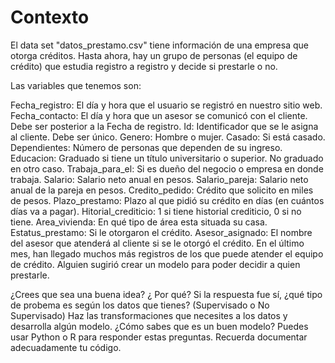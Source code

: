 # Contexto

El data set "datos_prestamo.csv" tiene información de una empresa que otorga créditos. Hasta ahora, hay un grupo de personas (el equipo de crédito) que estudia registro a registro y decide si prestarle o no.

Las variables que tenemos son:

Fecha_registro: El día y hora que el usuario se registró en nuestro sitio web.
Fecha_contacto: El día y hora que un asesor se comunicó con el cliente. Debe ser posterior a la Fecha de registro.
Id: Identificador que se le asigna al cliente. Debe ser único.
Genero: Hombre o mujer.
Casado: Si está casado.
Dependientes: Número de personas que dependen de su ingreso.
Educacion: Graduado si tiene un título universitario o superior. No graduado en otro caso.
Trabaja_para_el: Si es dueño del negocio o empresa en donde trabaja.
Salario: Salario neto anual en pesos.
Salario_pareja: Salario neto anual de la pareja en pesos.
Credito_pedido: Crédito que solicito en miles de pesos.
Plazo_prestamo: Plazo al que pidió su crédito en días (en cuántos días va a pagar).
Hitorial_crediticio: 1 si tiene historial crediticio, 0 si no tiene.
Area_vivienda: En qué tipo de área esta situada su casa.
Estatus_prestamo: Si le otorgaron el crédito.
Asesor_asignado: El nombre del asesor que atenderá al cliente si se le otorgó el crédito.
En el último mes, han llegado muchos más registros de los que puede atender el equipo de crédito. Alguien sugirió crear un modelo para poder decidir a quien prestarle.

¿Crees que sea una buena idea? ¿ Por qué?
Si la respuesta fue sí, ¿qué tipo de probema es según los datos que tienes? (Supervisado o No Supervisado)
Haz las transformaciones que necesites a los datos y desarrolla algún modelo.
¿Cómo sabes que es un buen modelo?
Puedes usar Python o R para responder estas preguntas. Recuerda documentar adecuadamente tu código.
